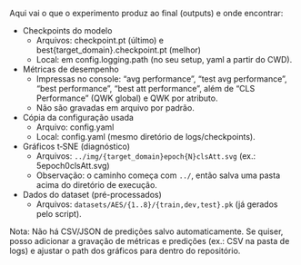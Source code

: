 Aqui vai o que o experimento produz ao final (outputs) e onde encontrar:

- Checkpoints do modelo
  - Arquivos: checkpoint.pt (último) e best{target_domain}.checkpoint.pt (melhor)
  - Local: em config.logging.path (no seu setup, yaml a partir do CWD).
- Métricas de desempenho
  - Impressas no console: “avg performance”, “test avg performance”, “best performance”, “best att performance”, além de “CLS Performance” (QWK global) e QWK por atributo.
  - Não são gravadas em arquivo por padrão.
- Cópia da configuração usada
  - Arquivo: config.yaml
  - Local: config.yaml (mesmo diretório de logs/checkpoints).
- Gráficos t‑SNE (diagnóstico)
  - Arquivos: `../img/{target_domain}epoch{N}clsAtt.svg` (ex.: 5epoch0clsAtt.svg)
  - Observação: o caminho começa com `../`, então salva uma pasta acima do diretório de execução.
- Dados do dataset (pré-processados)
  - Arquivos: `datasets/AES/{1..8}/{train,dev,test}.pk` (já gerados pelo script).

Nota: Não há CSV/JSON de predições salvo automaticamente. Se quiser, posso adicionar a gravação de métricas e predições (ex.: CSV na pasta de logs) e ajustar o path dos gráficos para dentro do repositório.
